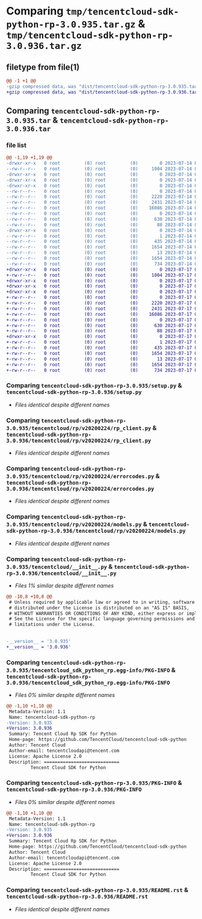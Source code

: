 # Comparing `tmp/tencentcloud-sdk-python-rp-3.0.935.tar.gz` & `tmp/tencentcloud-sdk-python-rp-3.0.936.tar.gz`

## filetype from file(1)

```diff
@@ -1 +1 @@
-gzip compressed data, was "dist/tencentcloud-sdk-python-rp-3.0.935.tar", last modified: Fri Jul 14 00:36:36 2023, max compression
+gzip compressed data, was "dist/tencentcloud-sdk-python-rp-3.0.936.tar", last modified: Mon Jul 17 00:33:21 2023, max compression
```

## Comparing `tencentcloud-sdk-python-rp-3.0.935.tar` & `tencentcloud-sdk-python-rp-3.0.936.tar`

### file list

```diff
@@ -1,19 +1,19 @@
-drwxr-xr-x   0 root         (0) root         (0)        0 2023-07-14 00:36:36.000000 tencentcloud-sdk-python-rp-3.0.935/
--rw-r--r--   0 root         (0) root         (0)     1004 2023-07-14 00:36:36.000000 tencentcloud-sdk-python-rp-3.0.935/setup.py
-drwxr-xr-x   0 root         (0) root         (0)        0 2023-07-14 00:36:36.000000 tencentcloud-sdk-python-rp-3.0.935/tencentcloud/
-drwxr-xr-x   0 root         (0) root         (0)        0 2023-07-14 00:36:36.000000 tencentcloud-sdk-python-rp-3.0.935/tencentcloud/rp/
-drwxr-xr-x   0 root         (0) root         (0)        0 2023-07-14 00:36:36.000000 tencentcloud-sdk-python-rp-3.0.935/tencentcloud/rp/v20200224/
--rw-r--r--   0 root         (0) root         (0)        0 2023-07-14 00:36:36.000000 tencentcloud-sdk-python-rp-3.0.935/tencentcloud/rp/v20200224/__init__.py
--rw-r--r--   0 root         (0) root         (0)     2220 2023-07-14 00:36:36.000000 tencentcloud-sdk-python-rp-3.0.935/tencentcloud/rp/v20200224/rp_client.py
--rw-r--r--   0 root         (0) root         (0)     2431 2023-07-14 00:36:36.000000 tencentcloud-sdk-python-rp-3.0.935/tencentcloud/rp/v20200224/errorcodes.py
--rw-r--r--   0 root         (0) root         (0)    16086 2023-07-14 00:36:36.000000 tencentcloud-sdk-python-rp-3.0.935/tencentcloud/rp/v20200224/models.py
--rw-r--r--   0 root         (0) root         (0)        0 2023-07-14 00:36:36.000000 tencentcloud-sdk-python-rp-3.0.935/tencentcloud/rp/__init__.py
--rw-r--r--   0 root         (0) root         (0)      630 2023-07-14 00:36:36.000000 tencentcloud-sdk-python-rp-3.0.935/tencentcloud/__init__.py
--rw-r--r--   0 root         (0) root         (0)       88 2023-07-14 00:36:36.000000 tencentcloud-sdk-python-rp-3.0.935/setup.cfg
-drwxr-xr-x   0 root         (0) root         (0)        0 2023-07-14 00:36:36.000000 tencentcloud-sdk-python-rp-3.0.935/tencentcloud_sdk_python_rp.egg-info/
--rw-r--r--   0 root         (0) root         (0)        1 2023-07-14 00:36:36.000000 tencentcloud-sdk-python-rp-3.0.935/tencentcloud_sdk_python_rp.egg-info/dependency_links.txt
--rw-r--r--   0 root         (0) root         (0)      435 2023-07-14 00:36:36.000000 tencentcloud-sdk-python-rp-3.0.935/tencentcloud_sdk_python_rp.egg-info/SOURCES.txt
--rw-r--r--   0 root         (0) root         (0)     1654 2023-07-14 00:36:36.000000 tencentcloud-sdk-python-rp-3.0.935/tencentcloud_sdk_python_rp.egg-info/PKG-INFO
--rw-r--r--   0 root         (0) root         (0)       13 2023-07-14 00:36:36.000000 tencentcloud-sdk-python-rp-3.0.935/tencentcloud_sdk_python_rp.egg-info/top_level.txt
--rw-r--r--   0 root         (0) root         (0)     1654 2023-07-14 00:36:36.000000 tencentcloud-sdk-python-rp-3.0.935/PKG-INFO
--rw-r--r--   0 root         (0) root         (0)      734 2023-07-14 00:36:36.000000 tencentcloud-sdk-python-rp-3.0.935/README.rst
+drwxr-xr-x   0 root         (0) root         (0)        0 2023-07-17 00:33:21.000000 tencentcloud-sdk-python-rp-3.0.936/
+-rw-r--r--   0 root         (0) root         (0)     1004 2023-07-17 00:33:21.000000 tencentcloud-sdk-python-rp-3.0.936/setup.py
+drwxr-xr-x   0 root         (0) root         (0)        0 2023-07-17 00:33:21.000000 tencentcloud-sdk-python-rp-3.0.936/tencentcloud/
+drwxr-xr-x   0 root         (0) root         (0)        0 2023-07-17 00:33:21.000000 tencentcloud-sdk-python-rp-3.0.936/tencentcloud/rp/
+drwxr-xr-x   0 root         (0) root         (0)        0 2023-07-17 00:33:21.000000 tencentcloud-sdk-python-rp-3.0.936/tencentcloud/rp/v20200224/
+-rw-r--r--   0 root         (0) root         (0)        0 2023-07-17 00:33:21.000000 tencentcloud-sdk-python-rp-3.0.936/tencentcloud/rp/v20200224/__init__.py
+-rw-r--r--   0 root         (0) root         (0)     2220 2023-07-17 00:33:21.000000 tencentcloud-sdk-python-rp-3.0.936/tencentcloud/rp/v20200224/rp_client.py
+-rw-r--r--   0 root         (0) root         (0)     2431 2023-07-17 00:33:21.000000 tencentcloud-sdk-python-rp-3.0.936/tencentcloud/rp/v20200224/errorcodes.py
+-rw-r--r--   0 root         (0) root         (0)    16086 2023-07-17 00:33:21.000000 tencentcloud-sdk-python-rp-3.0.936/tencentcloud/rp/v20200224/models.py
+-rw-r--r--   0 root         (0) root         (0)        0 2023-07-17 00:33:21.000000 tencentcloud-sdk-python-rp-3.0.936/tencentcloud/rp/__init__.py
+-rw-r--r--   0 root         (0) root         (0)      630 2023-07-17 00:33:21.000000 tencentcloud-sdk-python-rp-3.0.936/tencentcloud/__init__.py
+-rw-r--r--   0 root         (0) root         (0)       88 2023-07-17 00:33:21.000000 tencentcloud-sdk-python-rp-3.0.936/setup.cfg
+drwxr-xr-x   0 root         (0) root         (0)        0 2023-07-17 00:33:21.000000 tencentcloud-sdk-python-rp-3.0.936/tencentcloud_sdk_python_rp.egg-info/
+-rw-r--r--   0 root         (0) root         (0)        1 2023-07-17 00:33:21.000000 tencentcloud-sdk-python-rp-3.0.936/tencentcloud_sdk_python_rp.egg-info/dependency_links.txt
+-rw-r--r--   0 root         (0) root         (0)      435 2023-07-17 00:33:21.000000 tencentcloud-sdk-python-rp-3.0.936/tencentcloud_sdk_python_rp.egg-info/SOURCES.txt
+-rw-r--r--   0 root         (0) root         (0)     1654 2023-07-17 00:33:21.000000 tencentcloud-sdk-python-rp-3.0.936/tencentcloud_sdk_python_rp.egg-info/PKG-INFO
+-rw-r--r--   0 root         (0) root         (0)       13 2023-07-17 00:33:21.000000 tencentcloud-sdk-python-rp-3.0.936/tencentcloud_sdk_python_rp.egg-info/top_level.txt
+-rw-r--r--   0 root         (0) root         (0)     1654 2023-07-17 00:33:21.000000 tencentcloud-sdk-python-rp-3.0.936/PKG-INFO
+-rw-r--r--   0 root         (0) root         (0)      734 2023-07-17 00:33:21.000000 tencentcloud-sdk-python-rp-3.0.936/README.rst
```

### Comparing `tencentcloud-sdk-python-rp-3.0.935/setup.py` & `tencentcloud-sdk-python-rp-3.0.936/setup.py`

 * *Files identical despite different names*

### Comparing `tencentcloud-sdk-python-rp-3.0.935/tencentcloud/rp/v20200224/rp_client.py` & `tencentcloud-sdk-python-rp-3.0.936/tencentcloud/rp/v20200224/rp_client.py`

 * *Files identical despite different names*

### Comparing `tencentcloud-sdk-python-rp-3.0.935/tencentcloud/rp/v20200224/errorcodes.py` & `tencentcloud-sdk-python-rp-3.0.936/tencentcloud/rp/v20200224/errorcodes.py`

 * *Files identical despite different names*

### Comparing `tencentcloud-sdk-python-rp-3.0.935/tencentcloud/rp/v20200224/models.py` & `tencentcloud-sdk-python-rp-3.0.936/tencentcloud/rp/v20200224/models.py`

 * *Files identical despite different names*

### Comparing `tencentcloud-sdk-python-rp-3.0.935/tencentcloud/__init__.py` & `tencentcloud-sdk-python-rp-3.0.936/tencentcloud/__init__.py`

 * *Files 1% similar despite different names*

```diff
@@ -10,8 +10,8 @@
 # Unless required by applicable law or agreed to in writing, software
 # distributed under the License is distributed on an "AS IS" BASIS,
 # WITHOUT WARRANTIES OR CONDITIONS OF ANY KIND, either express or implied.
 # See the License for the specific language governing permissions and
 # limitations under the License.
 
 
-__version__ = '3.0.935'
+__version__ = '3.0.936'
```

### Comparing `tencentcloud-sdk-python-rp-3.0.935/tencentcloud_sdk_python_rp.egg-info/PKG-INFO` & `tencentcloud-sdk-python-rp-3.0.936/tencentcloud_sdk_python_rp.egg-info/PKG-INFO`

 * *Files 0% similar despite different names*

```diff
@@ -1,10 +1,10 @@
 Metadata-Version: 1.1
 Name: tencentcloud-sdk-python-rp
-Version: 3.0.935
+Version: 3.0.936
 Summary: Tencent Cloud Rp SDK for Python
 Home-page: https://github.com/TencentCloud/tencentcloud-sdk-python
 Author: Tencent Cloud
 Author-email: tencentcloudapi@tencent.com
 License: Apache License 2.0
 Description: ============================
         Tencent Cloud SDK for Python
```

### Comparing `tencentcloud-sdk-python-rp-3.0.935/PKG-INFO` & `tencentcloud-sdk-python-rp-3.0.936/PKG-INFO`

 * *Files 0% similar despite different names*

```diff
@@ -1,10 +1,10 @@
 Metadata-Version: 1.1
 Name: tencentcloud-sdk-python-rp
-Version: 3.0.935
+Version: 3.0.936
 Summary: Tencent Cloud Rp SDK for Python
 Home-page: https://github.com/TencentCloud/tencentcloud-sdk-python
 Author: Tencent Cloud
 Author-email: tencentcloudapi@tencent.com
 License: Apache License 2.0
 Description: ============================
         Tencent Cloud SDK for Python
```

### Comparing `tencentcloud-sdk-python-rp-3.0.935/README.rst` & `tencentcloud-sdk-python-rp-3.0.936/README.rst`

 * *Files identical despite different names*

